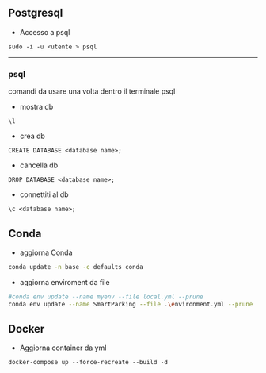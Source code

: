 ## Postgresql

- Accesso a psql 
```
sudo -i -u <utente > psql
```
---
### psql
comandi da usare una volta dentro il terminale psql

- mostra db
```
\l
```

- crea db
```
CREATE DATABASE <database name>;
```
- cancella db 
```
DROP DATABASE <database name>;
```
- connettiti al  db 
```
\c <database name>;
```

## Conda
- aggiorna Conda
```bash
conda update -n base -c defaults conda
```

- aggiorna enviroment da file
```bash
#conda env update --name myenv --file local.yml --prune
conda env update --name SmartParking --file .\environment.yml --prune
```

## Docker
- Aggiorna container da yml
```
docker-compose up --force-recreate --build -d
```